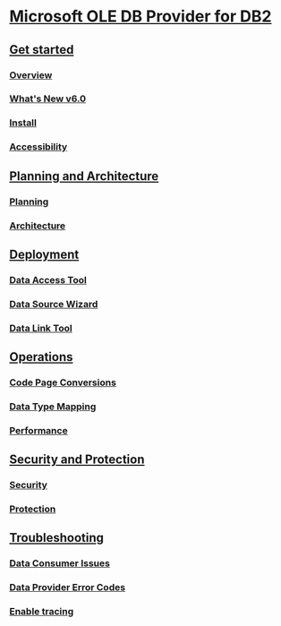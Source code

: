 # [Microsoft OLE DB Provider for DB2](microsoft-ole-db-provider-for-db2.md)
## [Get started](getting-started.md)
### [Overview](overview-of-data-provider.md)
### [What's New v6.0](what-s-new-in-version-6-0.md)
### [Install](installing-data-provider-version-6-0.md)
### [Accessibility](accessibility.md)
## [Planning and Architecture](planning-and-architecture2.md)
### [Planning](planning.md)
### [Architecture](architecture.md)
## [Deployment](deployment3.md)
### [Data Access Tool](data-access-tool1.md)
### [Data Source Wizard](data-source-wizard.md)
### [Data Link Tool](data-link-tool.md)
## [Operations](operations2.md)
### [Code Page Conversions](code-page-conversions.md)
### [Data Type Mapping](data-type-mapping1.md)
### [Performance](performance1.md)
## [Security and Protection](security-and-protection2.md)
### [Security](security2.md)
### [Protection](protection1.md)
## [Troubleshooting](troubleshooting2.md)
### [Data Consumer Issues](data-consumer-issues.md)
### [Data Provider Error Codes](data-provider-error-codes.md)
### [Enable tracing](tracing.md)
